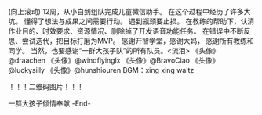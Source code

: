 (向上滚动) 
12周，从小白到组队完成儿童微信助手。
在这个过程中经历了许多大坑。
懂得了想法与成果之间需要行动。
遇到瓶颈要止损。
在教练的帮助下，认清作业目的、时效要求、资源情况、删除掉了开发语音功能任务。
在错误中不断反思、尝试迭代，把目标打磨为MVP。
感谢开智学堂，感谢大妈，
感谢所有教练和同学。
当然，也要感谢“一群大孩子队”的所有队员。<流泪>
《头像》@draachen 《头像》@windflyinglx
《头像》@BravoCiao 《头像》@luckysilly
《头像》@hunshiouren
BGM：xing xing waltz

！！！二维码图片！！！

一群大孩子倾情奉献
-End-
